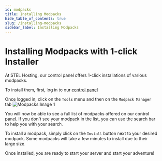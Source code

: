 ```yaml
---
id: modpacks
title: Installing Modpacks
hide_table_of_contents: true
slug: /installing-modpacks
sidebar_label: Installing Modpacks
---
```

# Installing Modpacks with 1-click Installer
At STEL Hosting, our control panel offers 1-click installations of various modpacks. 

To install them, first, log in to our [control panel](https://panel.stelhosting.com/)

Once logged in, click on the `Tools` menu and then on the `Modpack Manager` tab
![Modpacks Image 1](/img/modpacks1.png)

You will now be able to see a full list of modpacks offered on our control panel. If you don't see your modpack in the list, you can use the search bar to help you with your search.

To install a modpack, simply click on the `Install` button next to your desired modpack. Some modpacks will take a few minutes to install due to their large size.

Once installed, you are ready to start your server and start your adventure!
